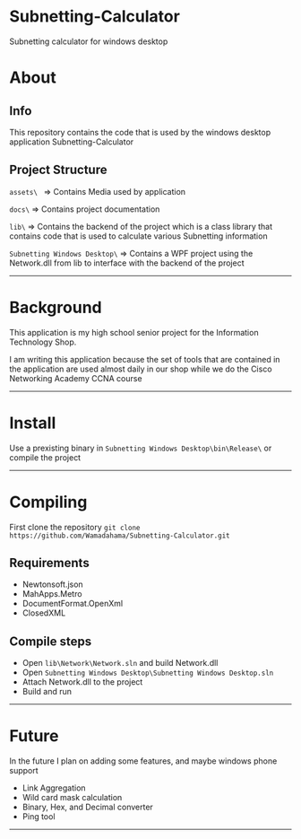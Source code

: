 # Subnetting-Calculator
Subnetting calculator for windows desktop

# About

## Info
This repository contains the code that is used by the windows desktop application Subnetting-Calculator

## Project Structure
```assets\ ``` => Contains Media used by application

```docs\``` => Contains project documentation

```lib\``` => Contains the backend of the project which is a class library that contains code that is used to calculate various Subnetting information

```Subnetting Windows Desktop\``` => Contains a WPF project using the Network.dll from lib to interface with the backend of the project

---
# Background

This application is my high school senior project for the Information Technology Shop.

I am writing this application because the set of tools that are contained in the application are used almost daily in our shop while we do the Cisco Networking Academy CCNA course


---
# Install #

Use a prexisting binary in ```Subnetting Windows Desktop\bin\Release\```
or compile the project

---
# Compiling

First clone the repository
```git clone https://github.com/Wamadahama/Subnetting-Calculator.git```


## Requirements
  - Newtonsoft.json
  - MahApps.Metro
  - DocumentFormat.OpenXml
  - ClosedXML

## Compile steps
  - Open ```lib\Network\Network.sln``` and build Network.dll
  - Open ```Subnetting Windows Desktop\Subnetting Windows Desktop.sln```
  - Attach Network.dll to the project
  - Build and run

---
# Future
In the future I plan on adding some features, and maybe windows phone support 
- Link Aggregation
- Wild card mask calculation
- Binary, Hex, and Decimal converter
- Ping tool


---

